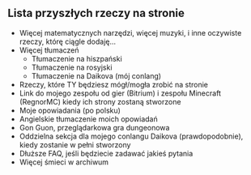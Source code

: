 <BackToOther :others="2"></BackToOther>

## Lista przyszłych rzeczy na stronie

- Więcej matematycznych narzędzi, więcej muzyki, i inne oczywiste rzeczy, którę ciągle dodaję...
- Więcej tłumaczeń
  - Tłumaczenie na hiszpański
  - Tłumaczenie na rosyjski
  - Tłumaczenie na Daikova (mój conlang)
- Rzeczy, które TY będziesz mógł/mogła zrobić na stronie
- Link do mojego zespołu od gier (Bitrium) i zespołu Minecraft (RegnorMC) kiedy ich strony zostaną stworzone
- Moje opowiadania (po polsku)
- Angielskie tłumaczenie moich opowiadań
- Gon Guon, przeglądarkowa gra dungeonowa
- Oddzielna sekcja dla mojego conlangu Daikova (prawdopodobnie), kiedy zostanie w pełni stworzony
- Dłuższe FAQ, jeśli będziecie zadawać jakieś pytania
- Więcej śmieci w archiwum